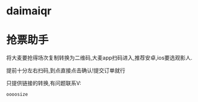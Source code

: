 # daimaiqr
# 抢票助手
将大麦要抢得场次复制转换为二维码,大麦app扫码进入,推荐安卓,ios要选观影人.


提前十分左右扫码,到点直接点击确认!提交订单就行

只提供链接的转换,有问题联系V:
```
oooosize
```

